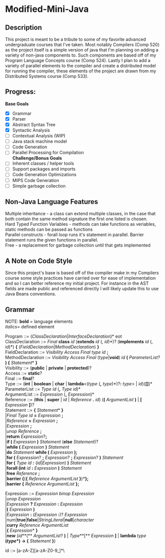 # Modified-Mini-Java

## Description
This project is meant to be a tribute to some of my favorite advanced undergraduate courses that I've taken.
Most notably Compilers (Comp 520) as the project itself is a simple version of java that I'm planning on adding a variety of non-java components to.
Such components are based off of my Program Language Concepts course (Comp 524). 
Lastly I plan to add a variety of parallel elements to the compiler and create a distributed model for running the compiler, these elements of the project are drawn from my Distributed Systems course (Comp 533). 

## Progress:
**Base Goals**
 - [x] Grammar
 - [x] Parser
 - [x] Abstract Syntax Tree
 - [x] Syntactic Analysis
 - [ ] Contextual Analysis (WIP)
 - [ ] Java stack machine model
 - [ ] Code Generation
 - [ ] Parallel Processing for Compilation\
**Challenge/Bonus Goals**
 - [ ] Inherent classes / helper tools 
 - [ ] Support packages and imports
 - [ ] Code Generation Optimizations
 - [ ] MIPS Code Generation
 - [ ] Simple garbage collection

## Non-Java Language Features
Multiple inheritance - a class can extend multiple classes, in the case that both contain the same method signature the first one listed is chosen. \
Hard Typed Function Variables - methods can take functions as veriables, static methods can be passed as functions \
Parallel constructs - forall loop runs it's statement in parallel. Barrier statement runs the given functions in parallel. \
Free - a replacement for garbage collection until that gets implemented

## A Note on Code Style
Since this project's base is based off of the compiler make in my Compilers course some style practices have carried over for ease of implementation and so I can better reference my initial project. For instance in the AST fields are made public and referenced directly I will likely update this to use Java Beans conventions.  

## Grammar 
NOTE:   **bold** = language elements\
        *italics*= defined element 

Program ::= (*ClassDeclaration*|*InterfaceDeclaration*)\* eot\
ClassDeclaration ::= *Final* **class** *id* (**extends** *id* (, *id*)\*)? (**implements** *id* (, *id*)\*) **{** (*FieldDeclaration*|*MethodDeclaration*) **}**\
FieldDeclaration ::= *Visibility* *Access* *Final* *type* *id* **;**\
MethodDeclaration ::= *Visibility* *Access* *Final* (*type*|**void**) *id* **(** *ParameterList*? **) {** *Statement*\* **}** \
Visibility ::= (**public** | **private** | **protected**)? \
Access ::= **static**?\
Final ::= **final**?\
Type ::= (**int** | **boolean** | **char** | **lambda**<(*type* (**,** *type*)\*)?**:** *type*> | *id*)(**[]**)\*\
ParameterList ::= *Type* *id* (**,** *Type* *id*)\*\
ArgumentList ::= *Expression* (**,** *Expression*)\*\
Reference ::= (**this** | **super** | *id* | *Reference* **.** *id*) (**(** *ArgumentList* **)** | **[** *Expression* **]**)? \
Statement ::=  **{** *Statement*\* **}**\
              |*Final* *Type* *id* **=** *Expression* **;**\
              |*Reference* **=** *Expression* **;**\
              |*Expression* **;**\
              |*unop* *Reference* **;**\
              |**return** *Expression*?**;**\
              |**if (** *Expression* **)** *Statement* (**else** *Statement*)?\
              |**while (** *Expression* **)** *Statement*\
              |**do** *Statement* **while (** *Expression* **);**\
              |**for (** *Expression*? **;** *Expression*? **;** *Expression*? **)** *Statement*\
              |**for (** *Type* *id* **:** (*id*|*Expression*) **)** *Statement*\
              |**forall (int** *id* **:** *Expression* **)** *Statement*\
              |**free** *Reference* **;** \
              |**barrier {**(**{** *Reference* *ArgumentList* **}**)\***};**\
              |**barrier {** *Reference* *ArgumentList* **};**

Expression ::= *Expression* *binop* *Expression*\
              |*unop* *Expression*\
              |*Expression* **?** *Expression* **:** *Expression*\
              |**(** *Expression* **)**\
              |*Expression* **:** (*Expression* **:**)? *Expression*\
              |*num*|**true**|**false**|*StringLiteral*|**null**|*character*\
              |**curry** *Reference* *ArgumentList*\
              |**{** *Expression*\* **}**\
              |**new** (*id***(** *ArgumentList*? **)** | *Type***[** *Expression* **]** | **lambda** *type* **(***type*\***) -> {** *Statement* **}**)

id ::= [a-zA-Z][a-zA-Z0-9_]*\


